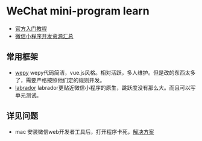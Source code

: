 # WeChat mini-program learn
* [官方入门教程](https://mp.weixin.qq.com/debug/wxadoc/dev/)
* [微信小程序开发资源汇总](https://github.com/justjavac/awesome-wechat-weapp)



## 常用框架
* [wepy](https://github.com/wepyjs/wepy) wepy代码简洁，vue.js风格。相对活跃，多人维护。但是改的东西太多了，需要严格按照他们定的规则开发。
* [labrador](https://github.com/maichong/labrador) labrador更贴近微信小程序的原生，跳跃度没有那么大。而且可以写单元测试。

## 详见问题
* mac 安装微信web开发者工具后，打开程序卡死，[解决方案](https://my.oschina.net/iceTear/blog/821351)
